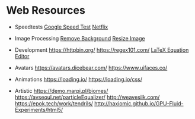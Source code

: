 # Web Resources

* Speedtests
[Google Speed Test](https://fiber.google.com/speedtest/)
[Netflix](https://fast.com/)

* Image Processing
[Remove Background](https://www.remove.bg/)
[Resize Image](https://resizeimage.net/)

* Development
https://httpbin.org/
https://regex101.com/
[LaTeX Equation Editor](https://editor.codecogs.com/)

* Avatars
https://avatars.dicebear.com/
https://www.uifaces.co/

* Animations
https://loading.io/
https://loading.io/css/

* Artistic
https://demo.marpi.pl/biomes/
https://avseoul.net/particleEqualizer/
http://weavesilk.com/
https://epok.tech/work/tendrils/
http://haxiomic.github.io/GPU-Fluid-Experiments/html5/
